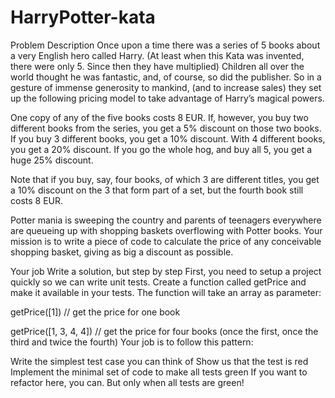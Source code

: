 # HarryPotter-kata

Problem Description
Once upon a time there was a series of 5 books about a very English hero called Harry. (At least when this Kata was invented, there were only 5. Since then they have multiplied) Children all over the world thought he was fantastic, and, of course, so did the publisher. So in a gesture of immense generosity to mankind, (and to increase sales) they set up the following pricing model to take advantage of Harry’s magical powers.

One copy of any of the five books costs 8 EUR. If, however, you buy two different books from the series, you get a 5% discount on those two books. If you buy 3 different books, you get a 10% discount. With 4 different books, you get a 20% discount. If you go the whole hog, and buy all 5, you get a huge 25% discount.

Note that if you buy, say, four books, of which 3 are different titles, you get a 10% discount on the 3 that form part of a set, but the fourth book still costs 8 EUR.

Potter mania is sweeping the country and parents of teenagers everywhere are queueing up with shopping baskets overflowing with Potter books. Your mission is to write a piece of code to calculate the price of any conceivable shopping basket, giving as big a discount as possible.

Your job
Write a solution, but step by step
First, you need to setup a project quickly so we can write unit tests. Create a function called getPrice and make it available in your tests. The function will take an array as parameter:

getPrice([1]) // get the price for one book

getPrice([1, 3, 4, 4]) // get the price for four books (once the first, once the third and twice the fourth)
Your job is to follow this pattern:

Write the simplest test case you can think of
Show us that the test is red
Implement the minimal set of code to make all tests green
If you want to refactor here, you can. But only when all tests are green!
